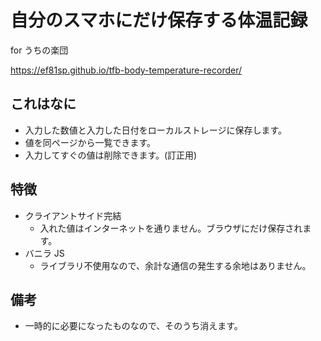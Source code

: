# 自分のスマホにだけ保存する体温記録

for うちの楽団

https://ef81sp.github.io/tfb-body-temperature-recorder/

## これはなに

- 入力した数値と入力した日付をローカルストレージに保存します。
- 値を同ページから一覧できます。
- 入力してすぐの値は削除できます。(訂正用)

## 特徴

- クライアントサイド完結
  - 入れた値はインターネットを通りません。ブラウザにだけ保存されます。
- バニラ JS
  - ライブラリ不使用なので、余計な通信の発生する余地はありません。

## 備考

- 一時的に必要になったものなので、そのうち消えます。
